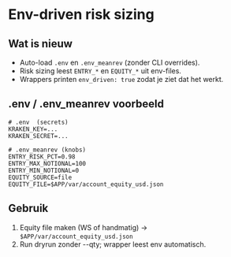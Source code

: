 
# Env-driven risk sizing

## Wat is nieuw
- Auto-load `.env` en `.env_meanrev` (zonder CLI overrides).
- Risk sizing leest `ENTRY_*` en `EQUITY_*` uit env-files.
- Wrappers printen `env_driven: true` zodat je ziet dat het werkt.

## .env / .env_meanrev voorbeeld
```
# .env  (secrets)
KRAKEN_KEY=...
KRAKEN_SECRET=...

# .env_meanrev (knobs)
ENTRY_RISK_PCT=0.98
ENTRY_MAX_NOTIONAL=100
ENTRY_MIN_NOTIONAL=0
EQUITY_SOURCE=file
EQUITY_FILE=$APP/var/account_equity_usd.json
```

## Gebruik
1) Equity file maken (WS of handmatig) → `$APP/var/account_equity_usd.json`
2) Run dryrun zonder --qty; wrapper leest env automatisch.
